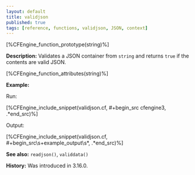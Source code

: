 ```yaml
---
layout: default
title: validjson
published: true
tags: [reference, functions, validjson, JSON, context]
---
```


[%CFEngine_function_prototype(string)%]

**Description:** Validates a JSON container from `string` and returns
`true` if the contents are valid JSON.

[%CFEngine_function_attributes(string)%]

**Example:**

Run:

[%CFEngine_include_snippet(validjson.cf, #\+begin_src cfengine3, .*end_src)%]

Output:

[%CFEngine_include_snippet(validjson.cf, #\+begin_src\s+example_output\s*, .*end_src)%]

**See also:** `readjson()`, `validdata()`

**History:** Was introduced in 3.16.0.

